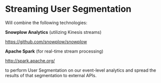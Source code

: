 # Streaming User Segmentation

Will combine the following technologies:

**Snowplow Analytics** (utilizing Kinesis streams)

https://github.com/snowplow/snowplow


**Apache Spark** (for real-time stream processing)

http://spark.apache.org/



to perform User Segmentation on our event-level analytics and spread the results of that segmentation to external APIs.
